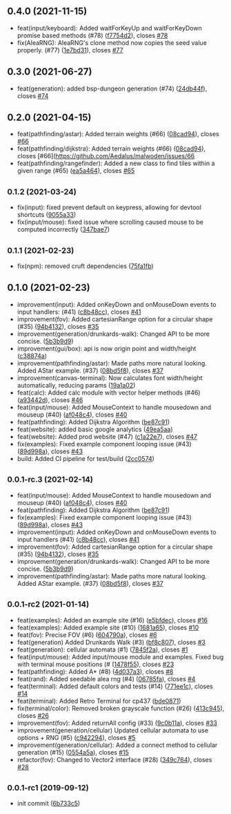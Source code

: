 ## 0.4.0 (2021-11-15)

- feat(input/keyboard): Added waitForKeyUp and waitForKeyDown promise based methods (#78) ([f7754d2](https://github.com/Aedalus/malwoden/commit/f7754d2)), closes [#78](https://github.com/Aedalus/malwoden/issues/78)
- fix(AleaRNG): AleaRNG's clone method now copies the seed value properly. (#77) ([1e7bd31](https://github.com/Aedalus/malwoden/commit/1e7bd31)), closes [#77](https://github.com/Aedalus/malwoden/issues/77)

## 0.3.0 (2021-06-27)

- feat(generation): added bsp-dungeon generation (#74) ([24db44f](https://github.com/Aedalus/malwoden/commit/24db44f)), closes [#74](https://github.com/Aedalus/malwoden/issues/74)

## 0.2.0 (2021-04-15)

- feat(pathfinding/astar): Added terrain weights (#66) ([08cad94](https://github.com/Aedalus/malwoden/commit/08cad94)), closes [#66](https://github.com/Aedalus/malwoden/issues/66)
- feat(pathfinding/dijkstra): Added terrain weights (#66) ([08cad94](https://github.com/Aedalus/malwoden/commit/08cad94)), closes [#66](https://github.com/Aedalus/malwoden/issues/66
- feat(pathfinding/rangefinder): Added a new class to find tiles within a given range (#65) ([ea5a464](https://github.com/Aedalus/malwoden/commit/ea5a464)), closes [#65](https://github.com/Aedalus/malwoden/issues/65)

## <small>0.1.2 (2021-03-24)</small>

- fix(input): fixed prevent default on keypress, allowing for devtool shortcuts ([9055a33](https://github.com/Aedalus/malwoden/commit/9055a33))
- fix(input/mouse): fixed issue where scrolling caused mouse to be computed incorrectly ([347bae7](https://github.com/Aedalus/malwoden/commit/347bae7))

## <small>0.1.1 (2021-02-23)</small>

- fix(npm): removed cruft dependencies ([75fa1fb](https://github.com/Aedalus/malwoden/commit/75fa1fb))

## 0.1.0 (2021-02-23)

- improvement(input): Added onKeyDown and onMouseDown events to input handlers: (#41) ([c8b48cc](https://github.com/Aedalus/malwoden/commit/c8b48cc)), closes [#41](https://github.com/Aedalus/malwoden/issues/41)
- improvement(fov): Added cartesianRange option for a circular shape (#35) ([94b4132](https://github.com/Aedalus/malwoden/commit/94b4132)), closes [#35](https://github.com/Aedalus/malwoden/issues/35)
- improvement(generation/drunkards-walk): Changed API to be more concise. ([5b3b9d9](https://github.com/Aedalus/malwoden/commit/5b3b9d9))
- improvement(gui/box): api is now origin point and width/height ([c38874a](https://github.com/Aedalus/malwoden/commit/c38874a))
- improvement(pathfinding/astar): Made paths more natural looking. Added AStar example. (#37) ([08bd5f8](https://github.com/Aedalus/malwoden/commit/08bd5f8)), closes [#37](https://github.com/Aedalus/malwoden/issues/37)
- improvement(canvas-terminal): Now calculates font width/height automatically, reducing params ([19a1a02](https://github.com/Aedalus/malwoden/commit/19a1a02))
- feat(calc): Added calc module with vector helper methods (#46) ([a93442d](https://github.com/Aedalus/malwoden/commit/a93442d)), closes [#46](https://github.com/Aedalus/malwoden/issues/46)
- feat(input/mouse): Added MouseContext to handle mousedown and mouseup (#40) ([af048c4](https://github.com/Aedalus/malwoden/commit/af048c4)), closes [#40](https://github.com/Aedalus/malwoden/issues/40)
- feat(pathfinding): Added Dijkstra Algorithm ([be87c91](https://github.com/Aedalus/malwoden/commit/be87c91))
- feat(website): added basic google analytics ([49ea5aa](https://github.com/Aedalus/malwoden/commit/49ea5aa))
- feat(website): Added prod website (#47) ([c1a22e7](https://github.com/Aedalus/malwoden/commit/c1a22e7)), closes [#47](https://github.com/Aedalus/malwoden/issues/47)
- fix(examples): Fixed example component looping issue (#43) ([89d998a](https://github.com/Aedalus/malwoden/commit/89d998a)), closes [#43](https://github.com/Aedalus/malwoden/issues/43)
- build: Added CI pipeline for test/build ([2cc0574](https://github.com/Aedalus/malwoden/commit/2cc0574))

## <small>0.0.1-rc.3 (2021-02-14)</small>

- feat(input/mouse): Added MouseContext to handle mousedown and mouseup (#40) ([af048c4](https://github.com/Aedalus/malwoden/commit/af048c4)), closes [#40](https://github.com/Aedalus/malwoden/issues/40)
- feat(pathfinding): Added Dijkstra Algorithm ([be87c91](https://github.com/Aedalus/malwoden/commit/be87c91))
- fix(examples): Fixed example component looping issue (#43) ([89d998a](https://github.com/Aedalus/malwoden/commit/89d998a)), closes [#43](https://github.com/Aedalus/malwoden/issues/43)
- improvement(input): Added onKeyDown and onMouseDown events to input handlers (#41) ([c8b48cc](https://github.com/Aedalus/malwoden/commit/c8b48cc)), closes [#41](https://github.com/Aedalus/malwoden/issues/41)
- improvement(fov): Added cartesianRange option for a circular shape (#35) ([94b4132](https://github.com/Aedalus/malwoden/commit/94b4132)), closes [#35](https://github.com/Aedalus/malwoden/issues/35)
- improvement(generation/drunkards-walk): Changed API to be more concise. ([5b3b9d9](https://github.com/Aedalus/malwoden/commit/5b3b9d9))
- improvement(pathfinding/astar): Made paths more natural looking. Added AStar example. (#37) ([08bd5f8](https://github.com/Aedalus/malwoden/commit/08bd5f8)), closes [#37](https://github.com/Aedalus/malwoden/issues/37)

## <small>0.0.1-rc2 (2021-01-14)</small>

- feat(examples): Added an example site (#16) ([e5bfdec](https://github.com/Aedalus/malwoden/commit/e5bfdec)), closes [#16](https://github.com/Aedalus/malwoden/issues/16)
- feat(examples): Added example site (#10) ([1681a65](https://github.com/Aedalus/malwoden/commit/1681a65)), closes [#10](https://github.com/Aedalus/malwoden/issues/10)
- feat(fov): Precise FOV (#6) ([604790a](https://github.com/Aedalus/malwoden/commit/604790a)), closes [#6](https://github.com/Aedalus/malwoden/issues/6)
- feat(generation) Added Drunkards Walk (#3) ([bf8c807](https://github.com/Aedalus/malwoden/commit/bf8c807)), closes [#3](https://github.com/Aedalus/malwoden/issues/3)
- feat(generation): cellular automata (#1) ([7845f2a](https://github.com/Aedalus/malwoden/commit/7845f2a)), closes [#1](https://github.com/Aedalus/malwoden/issues/1)
- feat(input/mouse): Added input/mouse module and examples. Fixed bug with terminal mouse positions (# ([1478f55](https://github.com/Aedalus/malwoden/commit/1478f55)), closes [#23](https://github.com/Aedalus/malwoden/issues/23)
- feat(pathfinding): Added A\* (#8) ([4d037a3](https://github.com/Aedalus/malwoden/commit/4d037a3)), closes [#8](https://github.com/Aedalus/malwoden/issues/8)
- feat(rand): Added seedable alea rng (#4) ([06785fa](https://github.com/Aedalus/malwoden/commit/06785fa)), closes [#4](https://github.com/Aedalus/malwoden/issues/4)
- feat(terminal): Added default colors and tests (#14) ([771ee1c](https://github.com/Aedalus/malwoden/commit/771ee1c)), closes [#14](https://github.com/Aedalus/malwoden/issues/14)
- feat(terminal): Added Retro Terminal for cp437 ([bde0871](https://github.com/Aedalus/malwoden/commit/bde0871))
- fix(terminal/color): Removed broken grayscale function (#26) ([413c945](https://github.com/Aedalus/malwoden/commit/413c945)), closes [#26](https://github.com/Aedalus/malwoden/issues/26)
- improvement(fov): Added returnAll config (#33) ([9c0b11a](https://github.com/Aedalus/malwoden/commit/9c0b11a)), closes [#33](https://github.com/Aedalus/malwoden/issues/33)
- improvement(generation/cellular) Updated cellular automata to use options + RNG (#5) ([c942294](https://github.com/Aedalus/malwoden/commit/c942294)), closes [#5](https://github.com/Aedalus/malwoden/issues/5)
- improvement(generation/cellular): Added a connect method to cellular generation (#15) ([0554a5a](https://github.com/Aedalus/malwoden/commit/0554a5a)), closes [#15](https://github.com/Aedalus/malwoden/issues/15)
- refactor(fov): Changed to Vector2 interface (#28) ([349c764](https://github.com/Aedalus/malwoden/commit/349c764)), closes [#28](https://github.com/Aedalus/malwoden/issues/28)

## <small>0.0.1-rc1 (2019-09-12)</small>

- init commit ([6b733c5](https://github.com/Aedalus/malwoden/commit/6b733c5))
